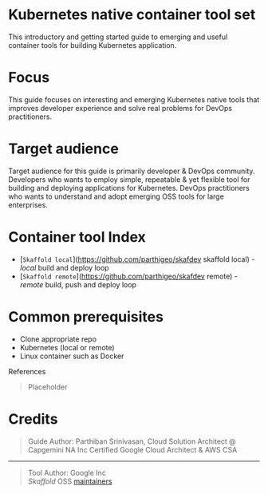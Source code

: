 # Kubernetes native container tool set
This introductory and getting started guide to emerging and useful container tools for building Kubernetes application.

# Focus
This guide focuses on interesting and emerging Kubernetes native tools that improves developer experience and solve real problems for DevOps practitioners.

# Target audience
Target audience for this guide is primarily developer & DevOps community. Developers who wants to employ simple, repeatable & yet flexible tool for building and deploying applications for Kubernetes. DevOps practitioners who wants to understand and adopt emerging OSS tools for large enterprises.

# Container tool Index
* [`Skaffold local`](https://github.com/parthigeo/skafdev skaffold local) - *local* build and deploy loop
* [`Skaffold remote`](https://github.com/parthigeo/skafdev remote) - *remote* build, push and deploy loop

# Common prerequisites
* Clone appropriate repo
* Kubernetes (local or remote)
* Linux container such as Docker

References
> Placeholder

# Credits
> Guide Author: Parthiban Srinivasan, Cloud Solution Architect @ Capgemini NA Inc
Certified Google Cloud Architect & AWS CSA

___
> Tool Author:
> Google Inc  
>*Skaffold* OSS [maintainers](https://github.com/GoogleContainerTools/skaffold/blob/master/MAINTAINERS)
